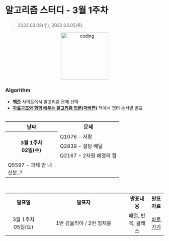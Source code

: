 # 알고리즘 스터디 - 3월 1주차

> 2022.03.02(수), 2022.03.05(토)

<p align="center">
  <img src="https://user-images.githubusercontent.com/66001046/152260938-51b1334f-297f-4092-8f37-f02dc9cd3a07.png" alt="coding" width="150px" />
</p>



### Algorithm

- [**백준**](https://www.acmicpc.net/) 사이트에서 알고리즘 문제 선택
- [**자료구조와 함께 배우는 알고리즘 입문(자바편)**](https://www.easyspub.co.kr/) 책에서 챕터 순서별 발표<br><br>
<table>
	<tr>
		<th align="center">날짜</th>
		<th align="center">문제</th>
	</tr>
	<tr>
		<th rowspan="3" align="center" width="150px">
		3월 1주차<br>02일(수)
		</th>
		<td> Q1076 - 저항 </td>
	</tr>
	<tr>
		<td> Q2839 - 설탕 배달 </td>
	</tr>
	<tr>
		<td> Q2167 - 2차원 배열의 합 </td>
	</tr>
	<tr>
		<td> Q5597 - 과제 안 내신분..? </td>
	</tr>
</table>
<br>
<table>
	<tr>
		<th>발표일</th>
		<th width="250px">발표자</th>
		<th>발표내용</th>
		<th>발표자료</th>
	</tr>
	<tr>
		<td align="center" width="100px">3월 1주차<br>05일(토)</td>
		<td align="center">1번 김율리아 / 2번 정재홍</td>
		<td align="center">배열, 반복, 클래스</td>
		<td align="center"><a href="">바로가기</td>
</table>


